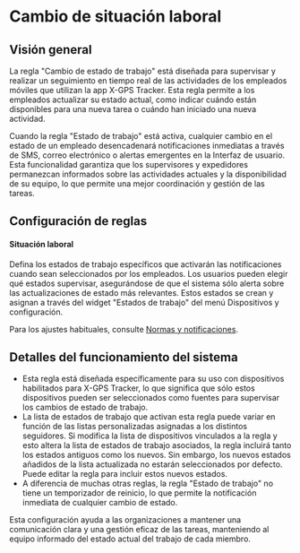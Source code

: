 # Cambio de situación laboral

## Visión general

La regla "Cambio de estado de trabajo" está diseñada para supervisar y realizar un seguimiento en tiempo real de las actividades de los empleados móviles que utilizan la app X-GPS Tracker. Esta regla permite a los empleados actualizar su estado actual, como indicar cuándo están disponibles para una nueva tarea o cuándo han iniciado una nueva actividad.

Cuando la regla "Estado de trabajo" está activa, cualquier cambio en el estado de un empleado desencadenará notificaciones inmediatas a través de SMS, correo electrónico o alertas emergentes en la Interfaz de usuario. Esta funcionalidad garantiza que los supervisores y expedidores permanezcan informados sobre las actividades actuales y la disponibilidad de su equipo, lo que permite una mejor coordinación y gestión de las tareas.

## Configuración de reglas

#### Situación laboral

Defina los estados de trabajo específicos que activarán las notificaciones cuando sean seleccionados por los empleados. Los usuarios pueden elegir qué estados supervisar, asegurándose de que el sistema sólo alerta sobre las actualizaciones de estado más relevantes. Estos estados se crean y asignan a través del widget "Estados de trabajo" del menú Dispositivos y configuración.

Para los ajustes habituales, consulte [Normas y notificaciones](../).

## Detalles del funcionamiento del sistema

* Esta regla está diseñada específicamente para su uso con dispositivos habilitados para X-GPS Tracker, lo que significa que sólo estos dispositivos pueden ser seleccionados como fuentes para supervisar los cambios de estado de trabajo.
* La lista de estados de trabajo que activan esta regla puede variar en función de las listas personalizadas asignadas a los distintos seguidores. Si modifica la lista de dispositivos vinculados a la regla y esto altera la lista de estados de trabajo asociados, la regla incluirá tanto los estados antiguos como los nuevos. Sin embargo, los nuevos estados añadidos de la lista actualizada no estarán seleccionados por defecto. Puede editar la regla para incluir estos nuevos estados.
* A diferencia de muchas otras reglas, la regla "Estado de trabajo" no tiene un temporizador de reinicio, lo que permite la notificación inmediata de cualquier cambio de estado.

Esta configuración ayuda a las organizaciones a mantener una comunicación clara y una gestión eficaz de las tareas, manteniendo al equipo informado del estado actual del trabajo de cada miembro.
